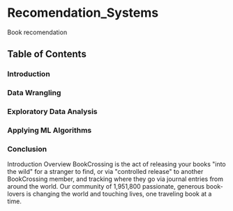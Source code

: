 # Recomendation_Systems
Book recomendation
## Table of Contents
### Introduction
### Data Wrangling
### Exploratory Data Analysis
### Applying ML Algorithms
### Conclusion

Introduction
Overview
BookCrossing is the act of releasing your books "into the wild" for a stranger to find, or via "controlled release" to another BookCrossing member, and tracking where they go via journal entries from around the world. Our community of 1,951,800 passionate, generous book-lovers is changing the world and touching lives, one traveling book at a time.
